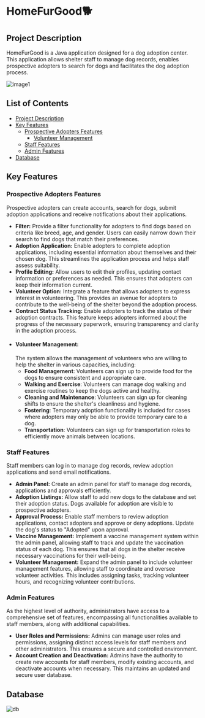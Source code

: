 # HomeFurGood🐕
## Project Description
HomeFurGood is a Java application designed for a dog adoption center. This application allows shelter staff to manage dog records, enables prospective adopters to search for dogs and facilitates the dog adoption process.

![image1](https://github.com/user-attachments/assets/838a82d6-89ed-4794-9e7e-03d48c07b820)

## List of Contents
- [Project Description](#project-description)
- [Key Features](#key-features)
    - [Prospective Adopters Features](#prospective-adopters-features)
      - [Volunteer Management](#volunteer-management)  
    - [Staff Features](#staff-features)
    - [Admin Features](#admin-features)
- [Database](#database)

## Key Features
### Prospective Adopters Features
Prospective adopters can create accounts, search for dogs, submit adoption applications and receive notifications about their applications.
- **Filter:** Provide a filter functionality for adopters to find dogs based on criteria like breed, age, and gender. Users can easily narrow down their search to find dogs that match their preferences.
- **Adoption Application:** Enable adopters to complete adoption applications, including essential information about themselves and their chosen dog. This streamlines the application process and helps staff assess suitability.
- **Profile Editing:** Allow users to edit their profiles, updating contact information or preferences as needed. This ensures that adopters can keep their information current.
- **Volunteer Option:** Integrate a feature that allows adopters to express interest in volunteering. This provides an avenue for adopters to contribute to the well-being of the shelter beyond the adoption process.
- **Contract Status Tracking:** Enable adopters to track the status of their adoption contracts. This feature keeps adopters informed about the progress of the necessary paperwork, ensuring transparency and clarity in the adoption process.
- #### Volunteer Management: 
  The system allows the management of volunteers who are willing to help the shelter in various capacities, including:
    - **Food Management**: Volunteers can sign up to provide food for the dogs to ensure consistent and appropriate care.
    - **Walking and Exercise**: Volunteers can manage dog walking and exercise routines to keep the dogs active and healthy.
    - **Cleaning and Maintenance**: Volunteers can sign up for cleaning shifts to ensure the shelter's cleanliness and hygiene.
    - **Fostering**: Temporary adoption functionality is included for cases where adopters may only be able to provide temporary care to a dog.
     - **Transportation**: Volunteers can sign up for transportation roles to efficiently move animals between locations.

### Staff Features
Staff members can log in to manage dog records, review adoption applications and send email notifications.
- **Admin Panel:** Create an admin panel for staff to manage dog records, applications and approvals efficiently.
- **Adoption Listings:** Allow staff to add new dogs to the database and set their adoption status. Dogs available for adoption are visible to prospective adopters.
- **Approval Process:** Enable staff members to review adoption applications, contact adopters and approve or deny adoptions. Update the dog's status to "Adopted" upon approval.
- **Vaccine Management:** Implement a vaccine management system within the admin panel, allowing staff to track and update the vaccination status of each dog. This ensures that all dogs in the shelter receive necessary vaccinations for their well-being.
- **Volunteer Management:** Expand the admin panel to include volunteer management features, allowing staff to coordinate and oversee volunteer activities. This includes assigning tasks, tracking volunteer hours, and recognizing volunteer contributions.

### Admin Features
As the highest level of authority, administrators have access to a comprehensive set of features, encompassing all functionalities available to staff members, along with additional capabilities.
- **User Roles and Permissions:** Admins can manage user roles and permissions, assigning distinct access levels for staff members and other administrators. This ensures a secure and controlled environment.
- **Account Creation and Deactivation:** Admins have the authority to create new accounts for staff members, modify existing accounts, and deactivate accounts when necessary. This maintains an updated and secure user database.


## Database
![db](https://github.com/user-attachments/assets/2b9c6bb1-03d2-4c7d-9a4d-df27c4d69e8f)

